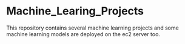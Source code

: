 # Machine_Learing_Projects
This repository contains several machine learning projects and some machine learning models are deployed on the ec2 server too.
